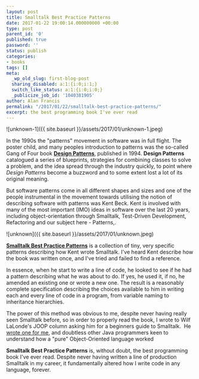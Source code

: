 ```yaml
---
layout: post
title: Smalltalk Best Practice Patterns
date: 2017-01-22 19:00:14.000000000 +00:00
type: post
parent_id: '0'
published: true
password: ''
status: publish
categories:
- books
tags: []
meta:
  _wp_old_slug: first-blog-post
  sharing_disabled: a:1:{i:0;i:1;}
  switch_like_status: a:1:{i:0;i:0;}
  _publicize_job_id: '1040381905'
author: Alan Francis
permalink: "/2017/01/22/smalltalk-best-practice-patterns/"
excerpt: the best programming book I've ever read
---
```

![unknown-1]({{ site.baseurl }}/assets/2017/01/unknown-1.jpeg)

In the 1990s the "patterns" movement in software was in full flight. The poster child, and many peoples introduction to patterns was the so-called Gang of Four book **[Design Patterns](https://www.amazon.co.uk/Design-patterns-elements-reusable-object-oriented-x/dp/0201633612/)**, published in 1994. **Design Patterns** catalogued a series of blueprints, strategies for combining classes to solve a problem, and the idea spread through the industry quickly, to point where _Design Patterns_ become a buzzword and to some extent lost a lot of its original meaning.

But software patterns come in all different shapes and sizes and one of the people instrumental in the movement towards utilising the notion of describing software with patterns was Kent Beck. Kent is involved with many of the most important (IMO) ideas in software over the last 20 years, including object-orientation through Smalltalk, Test-Driven Development, Refactoring and our subject here - Patterns,.

![unknown]({{ site.baseurl }}/assets/2017/01/unknown.jpeg)

**[Smalltalk Best Practice Patterns](https://www.amazon.co.uk/Smalltalk-Best-Practice-Patterns-Kent/dp/013476904X/)** is a collection of tiny, very specific patterns describing how Kent wrote Smalltalk. I've heard Kent describe how the book was written once, and I've tried and failed to find a reference.

In essence, when he start to write a line of code, he looked to see if he had a pattern describing what he was about to do. If yes, he used it, if no, he amended an existing one or wrote a new one. The result is a reasonably complete specification describing the choices available to him in writing each and every line of code in a program, from variable naming to inheritance hierarchies.

The power of this method was obvious to me, despite never having really seen Smalltalk before, so in order to properly read the book, I wrote to Wilf LaLonde's JOOP column asking him for a beginners guide to Smalltalk.  He [wrote one for me](http://www.eli.sdsu.edu/courses/spring01/cs635/readingSmalltalk.pdf), and doubtless other Java programmers keen to understand how a "pure" Object-Oriented language worked

**Smalltalk Best Practice Patterns** is, without doubt, the best programming book I've ever read. Despite never having written a line of production Smalltalk in my career, it fundamentally altered how I write code in any language, forever.
